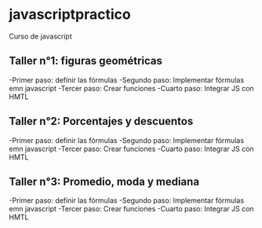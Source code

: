 # javascriptpractico
Curso de javascript

## Taller n°1: figuras geométricas

-Primer paso: definir las fórmulas
-Segundo paso: Implementar fórmulas emn javascript
-Tercer paso: Crear funciones
-Cuarto paso: Integrar JS con HMTL

## Taller n°2: Porcentajes y descuentos

-Primer paso: definir las fórmulas
-Segundo paso: Implementar fórmulas emn javascript
-Tercer paso: Crear funciones
-Cuarto paso: Integrar JS con HMTL

## Taller n°3: Promedio, moda y mediana

-Primer paso: definir las fórmulas
-Segundo paso: Implementar fórmulas emn javascript
-Tercer paso: Crear funciones
-Cuarto paso: Integrar JS con HMTL
